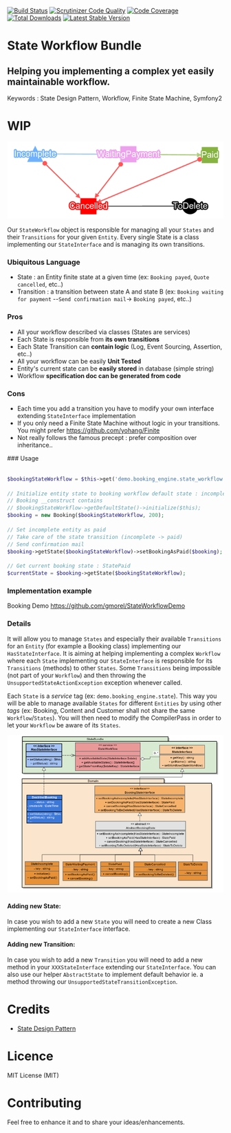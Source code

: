 [![Build Status](https://travis-ci.org/gmorel/StateWorkflowBundle.svg?branch=master)](https://travis-ci.org/FriendsOfSymfony/FOSRestBundle)
[![Scrutinizer Code Quality](https://scrutinizer-ci.com/g/gmorel/StateWorkflowBundle/badges/quality-score.png?b=master)](https://scrutinizer-ci.com/g/FriendsOfSymfony/FOSRestBundle/?branch=master)
[![Code Coverage](https://scrutinizer-ci.com/g/gmorel/StateWorkflowBundle/badges/coverage.png?b=master)](https://scrutinizer-ci.com/g/FriendsOfSymfony/FOSRestBundle/?branch=master)
[![Total Downloads](https://poser.pugx.org/gmorel/StateWorkflowBundle/downloads.svg)](https://packagist.org/packages/FriendsOfSymfony/rest-bundle)
[![Latest Stable Version](https://poser.pugx.org/gmorel/StateWorkflowBundle/v/stable.svg)](https://packagist.org/packages/FriendsOfSymfony/rest-bundle)

State Workflow Bundle
=====================

Helping you implementing a complex yet easily maintainable workflow.
---------------------------------------------

Keywords : State Design Pattern, Workflow, Finite State Machine, Symfony2

# WIP



![Workflow](https://raw.githubusercontent.com/gmorel/StateWorkflowBundle/master/doc/booking-wokflow.png "Workflow")

Our `StateWorkflow` object is responsible for managing all your `States` and their `Transitions` for your given `Entity`.
Every single State is a class implementing our `StateInterface` and is managing its own transitions.


### Ubiquitous Language
- State : an Entity finite state at a given time (ex: `Booking payed`, `Quote cancelled`, etc..)
- Transition : a transition between state A and state B (ex: `Booking waiting for payment` --`Send confirmation mail`-> `Booking payed`, etc..)


### Pros
- All your workflow described via classes (States are services)
- Each State is responsible from **its own transitions**
- Each State Transition can **contain logic** (Log, Event Sourcing, Assertion, etc..)
- All your workflow can be easily **Unit Tested**
- Entity's current state can be **easily stored** in database (simple string)
- Workflow **specification doc can be generated from code**


### Cons
- Each time you add a transition you have to modify your own interface extending `StateInterface` implementation
- If you only need a Finite State Machine without logic in your transitions. You might prefer https://github.com/yohang/Finite
- Not really follows the famous precept : prefer composition over inheritance..



### Usage

```php

$bookingStateWorkflow = $this->get('demo.booking_engine.state_workflow');

// Initialize entity state to booking workflow default state : incomplete
// Booking __construct contains 
// $bookingStateWorkflow->getDefaultState()->initialize($this);
$booking = new Booking($bookingStateWorkflow, 200);

// Set incomplete entity as paid
// Take care of the state transition (incomplete -> paid)
// Send confirmation mail
$booking->getState($bookingStateWorkflow)->setBookingAsPaid($booking);

// Get current booking state : StatePaid
$currentState = $booking->getState($bookingStateWorkflow);

```

### Implementation example

Booking Demo https://github.com/gmorel/StateWorkflowDemo

### Details

It will allow you to manage `States` and especially their available `Transitions` for an `Entity` (for example a Booking class) implementing our ```HasStateInterface```.
It is aiming at helping implementing a complex `Workflow` where each `State` implementing our ```StateInterface``` is responsible for its `Transitions` (methods) to other `States`.
Some `Transitions` being impossible (not part of your `Workflow`) and then throwing the ```UnsupportedStateActionException``` exception whenever called.

Each `State` is a *service* tag (ex: ```demo.booking_engine.state```).
This way you will be able to manage available `States` for different `Entities` by using other *tags* (ex: Booking, Content and Customer shall not share the same `Workflow`/`States`). 
You will then need to modify the CompilerPass in order to let your `Workflow` be aware of its `States`.

![UML](https://raw.githubusercontent.com/gmorel/StateWorkflowBundle/master/doc/uml-statebundle-simplified.png "UML")


#### Adding new State:

In case you wish to add a new `State` you will need to create a new Class implementing our ```StateInterface``` interface.

#### Adding new Transition:

In case you wish to add a new `Transition` you will need to add a new method in your ```XXXStateInterface``` extending our ```StateInterface```. 
You can also use our helper ```AbstractState``` to implement default behavior ie. a method throwing our `UnsupportedStateTransitionException`.


Credits
=======

- [State Design Pattern](https://sourcemaking.com/design_patterns/state)

Licence
=======

MIT License (MIT)

Contributing
============

Feel free to enhance it and to share your ideas/enhancements.
